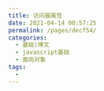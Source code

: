 ```yaml
---
title: 访问器属性
date: 2021-04-14 00:57:25
permalink: /pages/decf54/
categories:
  - 基础|博文
  - javascript基础
  - 面向对象
tags:
  -
---
```

